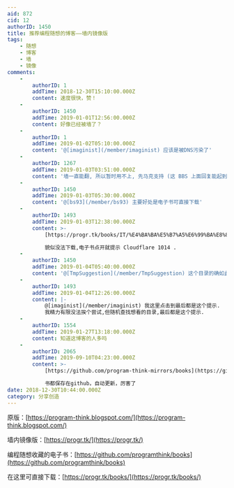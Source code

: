 ```yaml
---
aid: 872
cid: 12
authorID: 1450
title: 推荐编程随想的博客——墙内镜像版
tags:
    - 随想
    - 博客
    - 墙
    - 镜像
comments:
    -
        authorID: 1
        addTime: 2018-12-30T15:10:00.000Z
        content: 速度很快，赞！
    -
        authorID: 1450
        addTime: 2019-01-01T12:56:00.000Z
        content: 好像已经被墙了？
    -
        authorID: 1
        addTime: 2019-01-02T05:10:00.000Z
        content: '@[imaginist](/member/imaginist) 应该是被DNS污染了'
    -
        authorID: 1267
        addTime: 2019-01-03T03:51:00.000Z
        content: '墙一直能翻, 所以暂时用不上, 先马克支持 (这 BBS 上面回复能起到马克效果吗)??'
    -
        authorID: 1450
        addTime: 2019-01-03T05:30:00.000Z
        content: '@[bs93](/member/bs93) 主要好处是电子书可直接下载'
    -
        authorID: 1493
        addTime: 2019-01-03T12:38:00.000Z
        content: >-
            [https://progr.tk/books/IT/%E4%BA%BA%E5%B7%A5%E6%99%BA%E8%83%BD](https://progr.tk/books/IT/%E4%BA%BA%E5%B7%A5%E6%99%BA%E8%83%BD)  

            貌似没法下载,电子书点开就提示 Cloudflare 1014 .
    -
        authorID: 1450
        addTime: 2019-01-04T05:40:00.000Z
        content: '@[TmpSuggestion](/member/TmpSuggestion) 这个目录的确如此，不过其他的是可以的'
    -
        authorID: 1493
        addTime: 2019-01-04T12:26:00.000Z
        content: |-
            @[imaginist](/member/imaginist) 我这里点击到最后都是这个提示.  
            我精力有限没法挨个尝试,但随机查找想看的目录,最后都是这个提示.
    -
        authorID: 1554
        addTime: 2019-01-27T13:18:00.000Z
        content: 知道这博客的人多吗
    -
        authorID: 2065
        addTime: 2019-09-10T04:23:00.000Z
        content: >-
            [https://github.com/program-think-mirrors/books](https://github.com/program-think-mirrors/books)  

            书都保存在github，自动更新，厉害了
date: 2018-12-30T10:44:00.000Z
category: 分享创造
---
```


原版：[https://program-think.blogspot.com/](https://program-think.blogspot.com/)

墙内镜像版：[https://progr.tk/](https://progr.tk/)

编程随想收藏的电子书：[https://github.com/programthink/books](https://github.com/programthink/books)

在这里可直接下载：[https://progr.tk/books/](https://progr.tk/books/)
